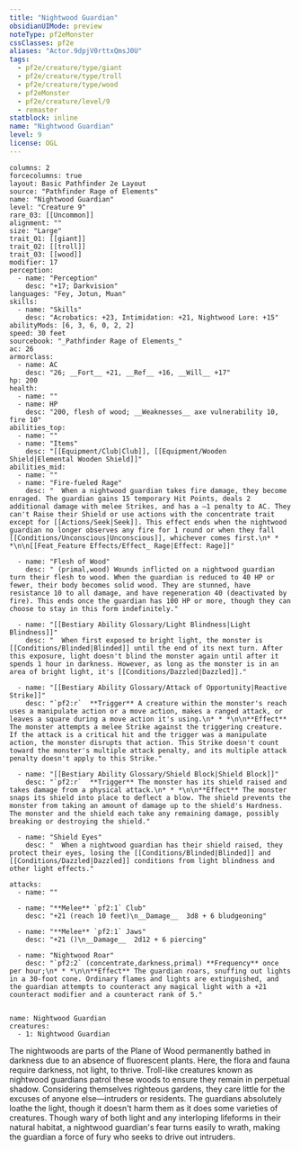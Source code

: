 ```yaml
---
title: "Nightwood Guardian"
obsidianUIMode: preview
noteType: pf2eMonster
cssClasses: pf2e
aliases: "Actor.9dpjV0rttxQmsJ0U" 
tags:
  - pf2e/creature/type/giant
  - pf2e/creature/type/troll
  - pf2e/creature/type/wood
  - pf2eMonster
  - pf2e/creature/level/9
  - remaster
statblock: inline
name: "Nightwood Guardian"
level: 9
license: OGL
---
```


```statblock
columns: 2
forcecolumns: true
layout: Basic Pathfinder 2e Layout
source: "Pathfinder Rage of Elements"
name: "Nightwood Guardian"
level: "Creature 9"
rare_03: [[Uncommon]]
alignment: ""
size: "Large"
trait_01: [[giant]]
trait_02: [[troll]]
trait_03: [[wood]]
modifier: 17
perception:
  - name: "Perception"
    desc: "+17; Darkvision"
languages: "Fey, Jotun, Muan"
skills:
  - name: "Skills"
    desc: "Acrobatics: +23, Intimidation: +21, Nightwood Lore: +15"
abilityMods: [6, 3, 6, 0, 2, 2]
speed: 30 feet
sourcebook: "_Pathfinder Rage of Elements_"
ac: 26
armorclass:
  - name: AC
    desc: "26; __Fort__ +21, __Ref__ +16, __Will__ +17"
hp: 200
health:
  - name: ""
  - name: HP
    desc: "200, flesh of wood; __Weaknesses__ axe vulnerability 10, fire 10"
abilities_top:
  - name: ""
  - name: "Items"
    desc: "[[Equipment/Club|Club]], [[Equipment/Wooden Shield|Elemental Wooden Shield]]"
abilities_mid:
  - name: ""
  - name: "Fire-fueled Rage"
    desc: "  When a nightwood guardian takes fire damage, they become enraged. The guardian gains 15 temporary Hit Points, deals 2 additional damage with melee Strikes, and has a –1 penalty to AC. They can't Raise their Shield or use actions with the concentrate trait except for [[Actions/Seek|Seek]]. This effect ends when the nightwood guardian no longer observes any fire for 1 round or when they fall [[Conditions/Unconscious|Unconscious]], whichever comes first.\n* * *\n\n[[Feat_Feature Effects/Effect_ Rage|Effect: Rage]]"

  - name: "Flesh of Wood"
    desc: " (primal,wood) Wounds inflicted on a nightwood guardian turn their flesh to wood. When the guardian is reduced to 40 HP or fewer, their body becomes solid wood. They are stunned, have resistance 10 to all damage, and have regeneration 40 (deactivated by fire). This ends once the guardian has 100 HP or more, though they can choose to stay in this form indefinitely."

  - name: "[[Bestiary Ability Glossary/Light Blindness|Light Blindness]]"
    desc: "  When first exposed to bright light, the monster is [[Conditions/Blinded|Blinded]] until the end of its next turn. After this exposure, light doesn't blind the monster again until after it spends 1 hour in darkness. However, as long as the monster is in an area of bright light, it's [[Conditions/Dazzled|Dazzled]]."

  - name: "[[Bestiary Ability Glossary/Attack of Opportunity|Reactive Strike]]"
    desc: "`pf2:r`  **Trigger** A creature within the monster's reach uses a manipulate action or a move action, makes a ranged attack, or leaves a square during a move action it's using.\n* * *\n\n**Effect** The monster attempts a melee Strike against the triggering creature. If the attack is a critical hit and the trigger was a manipulate action, the monster disrupts that action. This Strike doesn't count toward the monster's multiple attack penalty, and its multiple attack penalty doesn't apply to this Strike."

  - name: "[[Bestiary Ability Glossary/Shield Block|Shield Block]]"
    desc: "`pf2:r`  **Trigger** The monster has its shield raised and takes damage from a physical attack.\n* * *\n\n**Effect** The monster snaps its shield into place to deflect a blow. The shield prevents the monster from taking an amount of damage up to the shield's Hardness. The monster and the shield each take any remaining damage, possibly breaking or destroying the shield."

  - name: "Shield Eyes"
    desc: "  When a nightwood guardian has their shield raised, they protect their eyes, losing the [[Conditions/Blinded|Blinded]] and [[Conditions/Dazzled|Dazzled]] conditions from light blindness and other light effects."

attacks:
  - name: ""

  - name: "**Melee** `pf2:1` Club"
    desc: "+21 (reach 10 feet)\n__Damage__  3d8 + 6 bludgeoning"

  - name: "**Melee** `pf2:1` Jaws"
    desc: "+21 ()\n__Damage__  2d12 + 6 piercing"

  - name: "Nightwood Roar"
    desc: "`pf2:2` (concentrate,darkness,primal) **Frequency** once per hour;\n* * *\n\n**Effect** The guardian roars, snuffing out lights in a 30-foot cone. Ordinary flames and lights are extinguished, and the guardian attempts to counteract any magical light with a +21 counteract modifier and a counteract rank of 5."
 
```

```encounter-table
name: Nightwood Guardian
creatures:
  - 1: Nightwood Guardian
```



The nightwoods are parts of the Plane of Wood permanently bathed in darkness due to an absence of fluorescent plants. Here, the flora and fauna require darkness, not light, to thrive. Troll-like creatures known as nightwood guardians patrol these woods to ensure they remain in perpetual shadow. Considering themselves righteous gardens, they care little for the excuses of anyone else—intruders or residents. The guardians absolutely loathe the light, though it doesn't harm them as it does some varieties of creatures. Though wary of both light and any interloping lifeforms in their natural habitat, a nightwood guardian's fear turns easily to wrath, making the guardian a force of fury who seeks to drive out intruders.
